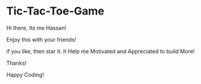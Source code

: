 # Tic-Tac-Toe-Game

Hi there, Its me Hassan!

Enjoy this with your friends!

if you like, then star it. It Help me Motivated and Appreciated to build More!

Thanks!

Happy Coding!

